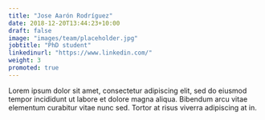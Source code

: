```yaml
---
title: "Jose Aarón Rodríguez"
date: 2018-12-20T13:44:23+10:00
draft: false
image: "images/team/placeholder.jpg"
jobtitle: "PhD student"
linkedinurl: "https://www.linkedin.com/"
weight: 3
promoted: true
---
```


Lorem ipsum dolor sit amet, consectetur adipiscing elit, sed do eiusmod tempor incididunt ut labore et dolore magna aliqua. Bibendum arcu vitae elementum curabitur vitae nunc sed. Tortor at risus viverra adipiscing at in.
